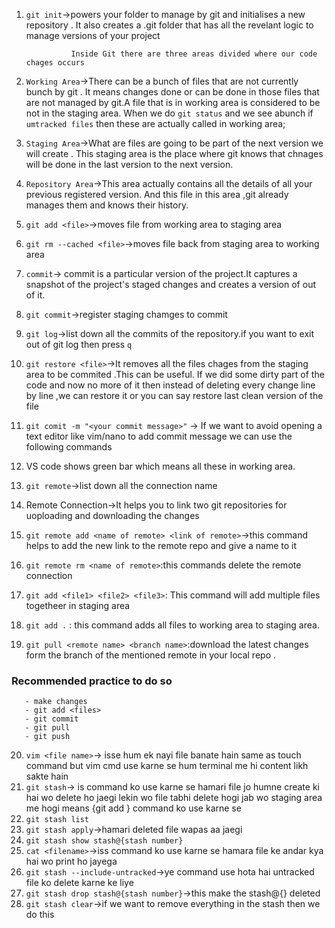 1. `git init`->powers your folder to manage by git and initialises a new repository .
 It also creates a .git folder that has all the revelant logic to manage versions of your project

                 Inside Git there are three areas divided where our code chages occurs    

2.  `Working Area`->There can be a bunch of files that are not currently bunch by git .
 It means changes done or can be done in those files that are not managed by git.A file that is in working 
 area is considered to be not in the staging area. When we do `git status` and we see abunch if `umtracked files`
 then these are actually called in working area;


3.  `Staging Area`->What are files are going to be part of the next version we will create .
 This staging area is the place where git knows that chnages will be done in the last version to the next version.


4.  `Repository Area`->This area actually contains all the details of all your previous registered version.
 And this file in this area ,git already manages them  and knows their history.


5. `git add <file>`->moves file from working area to staging area

6. `git rm --cached <file>`->moves file back from staging area to working area

7. `commit`-> commit is a particular version of the project.It captures a snapshot of the project's staged changes
 and creates a version of out of it.

8. `git commit`->register staging chamges to commit
9. `git log`->list down all the commits of the repository.if you want to exit out of git log then press `q`
10. `git restore <file>`->It removes all the files chages from the staging area to be commited .This can be useful.
If we did some dirty part of the code and now no more of it then instead of deleting every change line by line ,we 
can restore it or you can say restore last clean version of the file  
11. `git comit -m "<your commit message>"` -> If we want to avoid opening a text editor like vim/nano to add commit message we can use the following commands

12. VS code shows green bar which means all these in working area.
  
13. `git remote`->list down all the connection name
14. Remote Connection->It helps you to link two git repositories for uoploading and downloading the changes 
15. `git remote add <name of remote> <link of remote>`->this command helps to add the new link to the remote repo  and give a name to it
16. `git remote rm <name of remote>`:this commands delete the remote connection

17. `git add <file1> <file2> <file3>`: This command will add multiple files togetheer in staging area 
18. `git add .` : this command adds all files to working area to staging area.
19. `git pull <remote name> <branch name>`:download the latest changes form the branch of the mentioned remote in your local repo .

   ### Recommended practice to do so

       - make changes 
       - git add <files>
       - git commit 
       - git pull
       - git push 

20. `vim <file name>`-> isse hum ek nayi file banate hain same as touch command but vim cmd use karne se 
hum terminal me hi content likh sakte hain
21. `git stash`-> is command ko use karne se hamari file jo humne create ki hai wo delete ho jaegi  lekin wo file tabhi delete hogi jab wo staging area me hogi means {git add <filename>} command ko use karne se 
22. `git stash list`
23. `git stash apply`->hamari deleted file wapas aa jaegi
24. `git stash show stash@{stash number}`
25. `cat <filename>`->iss command ko use karne se hamara file ke andar kya hai wo print ho jayega 
26. `git stash --include-untracked`->ye command use hota hai untracked file ko delete karne ke liye 
27. `git stash drop stash@{stash number}`->this make the stash@{} deleted
28. `git stash clear`->if we want to remove everything in the stash then we do this